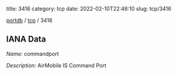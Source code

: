 title: 3416
category: tcp
date: 2022-02-10T22:46:10
slug: tcp/3416

[portdb](/) / [tcp](/category/tcp.html) / 3416


## IANA Data

_Name:_ commandport

_Description:_ AirMobile IS Command Port

